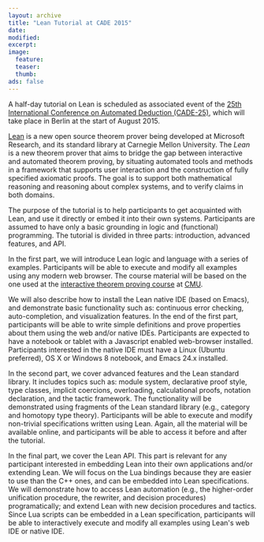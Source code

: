 ```yaml
---
layout: archive
title: "Lean Tutorial at CADE 2015"
date:
modified:
excerpt:
image:
  feature:
  teaser:
  thumb:
ads: false
---
```


A half-day tutorial on Lean is scheduled as associated event of the
[25th International Conference on Automated Deduction
(CADE-25)](http://conference.mi.fu-berlin.de/cade-25/wtc), which will
take place in Berlin at the start of August 2015.


[Lean]({{site.url}}/index) is a new open source theorem prover being
developed at Microsoft Research, and its standard library at Carnegie
Mellon University. The *Lean* is a new theorem prover that aims to
bridge the gap between interactive and automated theorem proving, by
situating automated tools and methods in a framework that supports
user interaction and the construction of fully specified axiomatic
proofs. The goal is to support both mathematical reasoning and
reasoning about complex systems, and to verify claims in both domains.

The purpose of the tutorial is to help participants to get acquainted
with Lean, and use it directly or embed it into their own systems.
Participants are assumed to have only a basic grounding in logic and
(functional) programming. The tutorial is divided in three parts:
introduction, advanced features, and API.

In the first part, we will introduce Lean logic and language with a
series of examples. Participants will be able to execute and modify
all examples using any modern web browser. The course material will be
based on the one used at the [interactive theorem proving
course](../tutorial/index.html) at
[CMU](http://www.cs.cmu.edu/~emc/15815-s15/syllabus.html).

We will also describe how to install the Lean native IDE (based on
Emacs), and demonstrate basic functionality such as: continuous error
checking, auto-completion, and visualization features. In the end of
the first part, participants will be able to write simple definitions
and prove properties about them using the web and/or native
IDEs. Participants are expected to have a notebook or tablet with a
Javascript enabled web-browser installed.  Participants interested in
the native IDE must have a Linux (Ubuntu preferred), OS X or Windows 8
notebook, and Emacs 24.x installed.

In the second part, we cover advanced features and the Lean
standard library.  It includes topics such as: module system,
declarative proof style, type classes, implicit coercions,
overloading, calculational proofs, notation declaration,
and the tactic framework. The
functionality will be demonstrated using fragments of the Lean standard
library (e.g., category and homotopy type theory). Participants will
be able to execute and modify non-trivial specifications written using
Lean. Again, all the material will be available online, and participants
will be able to access it before and after the tutorial.

In the final part, we cover the Lean API. This part is relevant
for any participant interested in embedding Lean into their own
applications and/or extending Lean. We will focus on the Lua bindings
because they are easier to use than the C++ ones, and can be embedded
into Lean specifications. We will demonstrate how to access Lean
automation (e.g., the higher-order unification procedure, the rewriter,
and decision procedures) programatically; and extend Lean with
new decision procedures and tactics. Since Lua scripts can be embedded
in a Lean specification, participants will be able to interactively
execute and modify all examples using Lean's web IDE or native IDE.

